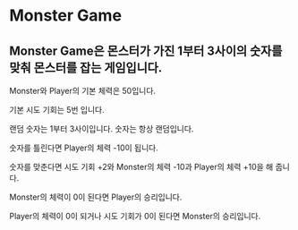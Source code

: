 # Monster Game
## Monster Game은 몬스터가 가진 1부터 3사이의 숫자를 맞춰 몬스터를 잡는 게임입니다. 

Monster와 Player의 기본 체력은 50입니다. 

기본 시도 기회는 5번 입니다.

랜덤 숫자는 1부터 3사이입니다. 숫자는 항상 랜덤입니다.

숫자를 틀린다면 Player의 체력 -10이 됩니다.

숫자를 맞춘다면 시도 기회 +2와 Monster의 체력 -10과 Player의 체력 +10을 해 줍니다.

Monster의 체력이 0이 된다면 Player의 승리입니다.

Player의 체력이 0이 되거나 시도 기회가 0이 된다면 Monster의 승리입니다.
